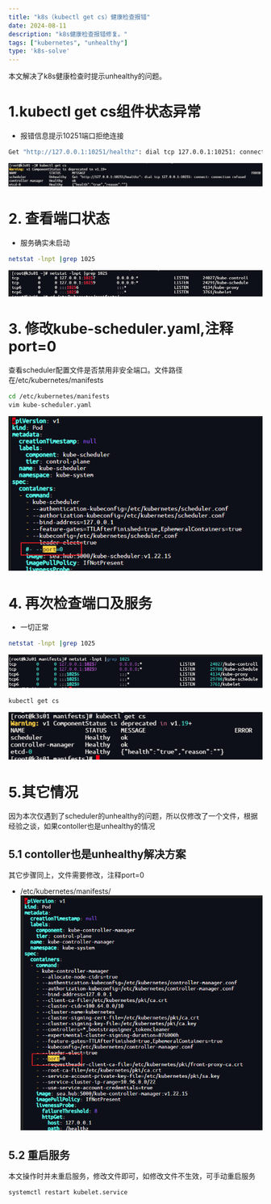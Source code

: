 ```yaml
---
title: "k8s（kubectl get cs）健康检查报错"
date: 2024-08-11
description: "k8s健康检查报错修复。"
tags: ["kubernetes", "unhealthy"]
type: 'k8s-solve'
---
```


本文解决了k8s健康检查时提示unhealthy的问题。

<!--more-->

# 1.kubectl get cs组件状态异常
- 报错信息提示10251端口拒绝连接
```bash
Get "http://127.0.0.1:10251/healthz": dial tcp 127.0.0.1:10251: connect: connection refused
```
![image.png](./1.png)

# 2. 查看端口状态
- 服务确实未启动
```bash
netstat -lnpt |grep 1025
```
![image.png](./2.png)

# 3. 修改kube-scheduler.yaml,注释port=0
查看scheduler配置文件是否禁用非安全端口。文件路径在/etc/kubernetes/manifests
```bash
cd /etc/kubernetes/manifests
vim kube-scheduler.yaml
```
![image.png](./3.png)

# 4. 再次检查端口及服务
- 一切正常
```bash
netstat -lnpt |grep 1025
```
![image.png](./4.png)
```bash
kubectl get cs
```
![image.png](./5.png)

# 5.其它情况
因为本次仅遇到了scheduler的unhealthy的问题，所以仅修改了一个文件，根据经验之谈，如果contoller也是unhealthy的情况
## 5.1 contoller也是unhealthy解决方案
其它步骤同上，文件需要修改，注释port=0
- /etc/kubernetes/manifests/
![image.png](./6.png)

## 5.2 重启服务
本文操作时并未重启服务，修改文件即可，如修改文件不生效，可手动重启服务
```bash
systemctl restart kubelet.service
```